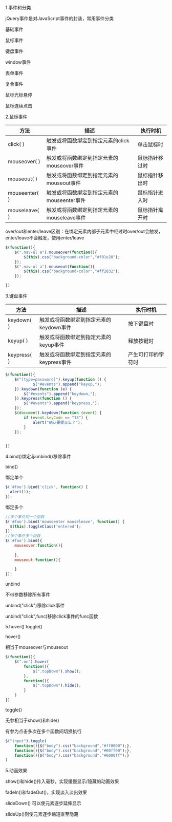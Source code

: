 1.事件和分类

jQuery事件是对JavaScript事件的封装，常用事件分类

基础事件

鼠标事件

键盘事件

window事件

表单事件

复合事件

鼠标光标悬停

鼠标连续点击



2.鼠标事件

| 方法 | 描述 | 执行时机 |
| - | - | - |
| click( ) | 触发或将函数绑定到指定元素的click事件 | 单击鼠标时 |
| mouseover( ) | 触发或将函数绑定到指定元素的mouseover事件 | 鼠标指针移过时 |
| mouseout( ) | 触发或将函数绑定到指定元素的mouseout事件 | 鼠标指针移出时 |
| mouseenter( ) | 触发或将函数绑定到指定元素的mouseenter事件 | 鼠标指针进入时 |
| mouseleave( ) | 触发或将函数绑定到指定元素的mouseleave事件 | 鼠标指针离开时 |


over/out和enter/leave区别：在绑定元素内部子元素中经过时over/out会触发，enter/leave不会触发，使用enter/leave

```javascript
$(function(){
	$(".nav-ul a").mouseover(function(){
		$(this).css("background-color","#f01e28");
	});
	$(".nav-ul a").mouseout(function(){
		$(this).css("background-color","#ff2832");
	});

})
```



3.键盘事件

| 方法 | 描述 | 执行时机 |
| - | - | - |
| keydown( ) | 触发或将函数绑定到指定元素的keydown事件 | 按下键盘时 |
| keyup( ) | 触发或将函数绑定到指定元素的keyup事件 | 释放按键时 |
| keypress( ) | 触发或将函数绑定到指定元素的keypress事件 | 产生可打印的字符时 |




```javascript
$(function(){
	$("[type=password]").keyup(function () {
			$("#events").append("keyup,");
	}).keydown(function (e) {
		$("#events").append("keydown,");
	}).keypress(function () {
		$("#events").append("keypress,");
	});
	$(document).keydown(function (event) {
		if (event.keyCode == "13") {
			alert("确认要提交么？");
		}
	});

		
})
```



4.bind()绑定与unbind()移除事件

bind()

绑定单个

```javascript
$('#foo').bind('click', function() {
  alert(1);
});
```

绑定多个

```javascript
//多个事件同一个函数
$('#foo').bind('mouseenter mouseleave', function() {
  $(this).toggleClass('entered');
});
//多个事件多个函数
$('#foo').bind({
	mouseover:function(){
		
	},
	mouseout:function(){
		
	}
});
```

unbind

不带参数移除所有事件

unbind("click")移除click事件

unbind("click",func)移除click事件的func函数



5.hover() toggle()

hover()

相当于mouseover与mouseout

```javascript
$(function(){
	$(".on").hover(
		function(){
			$(".topDown").show();
		},
		function(){
			$(".topDown").hide();
		}
	)
})
```

toggle()

无参相当于show()和hide()

有参为点击多次在多个函数间切换执行

```javascript
$("input").toggle(
    function(){$("body").css("background","#ff0000");},
    function(){$("body").css("background","#00ff00");},
    function(){$("body").css("background","#0000ff");}
)
```



5.动画效果

show()和hide()传入毫秒，实现缓慢显示/隐藏的动画效果

fadeIn()和fadeOut()，实现淡入淡出效果

slideDown() 可以使元素逐步延伸显示

slideUp()则使元素逐步缩短直至隐藏

